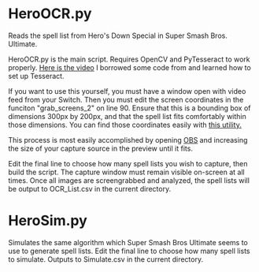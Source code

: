 # HeroOCR.py

Reads the spell list from Hero's Down Special in Super Smash Bros. Ultimate.

HeroOCR.py is the main script. Requires OpenCV and PyTesseract to work properly. [Here is the video](https://youtu.be/_5ml_Y9hqG8) I borrowed some code from and learned how to set up Tesseract.

If you want to use this yourself, you must have a window open with video feed from your Switch. Then you must edit the screen coordinates in the funciton "grab_screens_2" on line 90. Ensure that this is a bounding box of dimensions 300px by 200px, and that the spell list fits comfortably within those dimensions. You can find those coordinates easily with [this utility.](https://www.adminsehow.com/2012/03/realtime-mouse-position-monitor-tool/)

This process is most easily accomplished by opening [OBS](https://obsproject.com/) and increasing the size of your capture source in the preview until it fits.

Edit the final line to choose how many spell lists you wish to capture, then build the script. The capture window must remain visible on-screen at all times. Once all images are screengrabbed and analyzed, the spell lists will be output to OCR_List.csv in the current directory.

# HeroSim.py

Simulates the same algorithm which Super Smash Bros Ultimate seems to use to generate spell lists. Edit the final line to choose how many spell lists to simulate. Outputs to Simulate.csv in the current directory.
